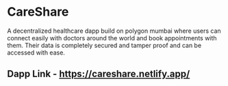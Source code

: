 # CareShare
A decentralized healthcare dapp build on polygon mumbai where users can connect easily with doctors around the world and book appointments with them. Their data is completely secured and tamper proof and can be accessed with ease.

## Dapp Link - https://careshare.netlify.app/
